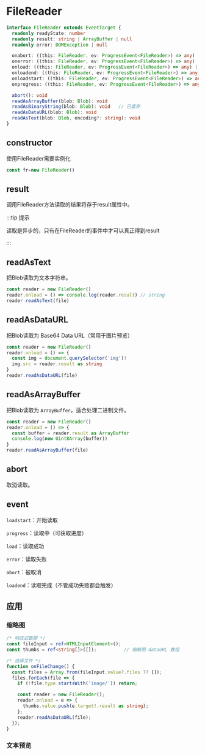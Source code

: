 # FileReader

```ts [简化声明]
interface FileReader extends EventTarget {
  readonly readyState: number
  readonly result: string | ArrayBuffer | null
  readonly error: DOMException | null

  onabort: ((this: FileReader, ev: ProgressEvent<FileReader>) => any) | null
  onerror: ((this: FileReader, ev: ProgressEvent<FileReader>) => any) | null
  onload: ((this: FileReader, ev: ProgressEvent<FileReader>) => any) | null
  onloadend: ((this: FileReader, ev: ProgressEvent<FileReader>) => any) | null
  onloadstart: ((this: FileReader, ev: ProgressEvent<FileReader>) => any) | null
  onprogress: ((this: FileReader, ev: ProgressEvent<FileReader>) => any) | null

  abort(): void
  readAsArrayBuffer(blob: Blob): void
  readAsBinaryString(blob: Blob): void   // 已废弃
  readAsDataURL(blob: Blob): void
  readAsText(blob: Blob, encoding?: string): void
}

```

## constructor

使用FileReader需要实例化

```ts
const fr=new FileReader()
```



## result

调用FileReader方法读取的结果将存于result属性中。

:::tip 提示

读取是异步的，只有在FileReader的事件中才可以真正得到result

:::

## readAsText

把Blob读取为文本字符串。

```ts
const reader = new FileReader()
reader.onload = () => console.log(reader.result) // string
reader.readAsText(file)

```





## readAsDataURL

把Blob读取为 Base64 Data URL（常用于图片预览）

```ts
const reader = new FileReader()
reader.onload = () => {
  const img = document.querySelector('img')!
  img.src = reader.result as string
}
reader.readAsDataURL(file)

```

## readAsArrayBuffer

把Blob读取为 `ArrayBuffer`，适合处理二进制文件。

```ts
const reader = new FileReader()
reader.onload = () => {
  const buffer = reader.result as ArrayBuffer
  console.log(new Uint8Array(buffer))
}
reader.readAsArrayBuffer(file)

```



## abort

取消读取。

## event

`loadstart`：开始读取

`progress`：读取中（可获取进度）

`load`：读取成功

`error`：读取失败

`abort`：被取消

`loadend`：读取完成（不管成功失败都会触发）

## 应用

### 缩略图

```ts
/* 响应式数据 */
const fileInput = ref<HTMLInputElement>();
const thumbs = ref<string[]>([]);          // 缩略图 dataURL 数组

/* 选择文件 */
function onFileChange() {
  const files = Array.from(fileInput.value?.files ?? []);
  files.forEach(file => {
    if (!file.type.startsWith('image/')) return;

    const reader = new FileReader();
    reader.onload = e => {
      thumbs.value.push(e.target!.result as string);
    };
    reader.readAsDataURL(file);
  });
}
```



### 文本预览



